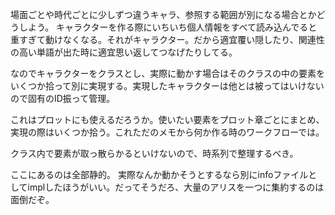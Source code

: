 場面ごとや時代ごとに少しずつ違うキャラ、参照する範囲が別になる場合とかどうしよう。
キャラクターを作る際にいちいち個人情報をすべて読み込んでると重すぎて動けなくなる。それがキャラクター。だから適宜覆い隠したり、関連性の高い単語が出た時に適宜思い返してつなげたりしてる。

なのでキャラクターをクラスとし、実際に動かす場合はそのクラスの中の要素をいくつか拾って別に実現する。実現したキャラクターは他とは被ってはいけないので固有のID振って管理。


これはプロットにも使えるだろうか。使いたい要素をプロット章ごとにまとめ、実現の際はいくつか拾う。これただのメモから何か作る時のワークフローでは。

クラス内で要素が取っ散らかるといけないので、時系列で整理するべき。


ここにあるのは全部静的。
実際なんか動かそうとするなら別にinfoファイルとしてimplしたほうがいい。だってそうだろ、大量のアリスを一つに集約するのは面倒だぞ。